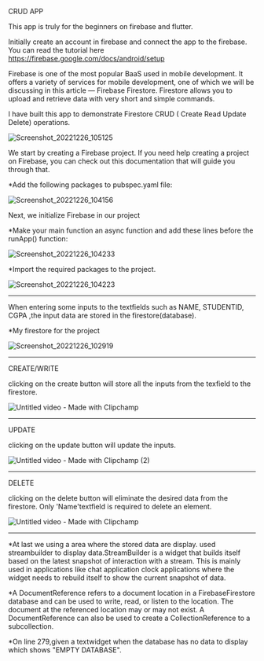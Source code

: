 CRUD APP

This app is truly for the beginners on firebase and flutter.

Initially create an account in firebase and connect the app to the firebase. You can read the tutorial here https://firebase.google.com/docs/android/setup


Firebase is one of the most popular BaaS used in mobile development. It offers a variety of services for mobile development, one of which we will be discussing in this article — Firebase Firestore. Firestore allows you to upload and retrieve data with very short and simple commands.

I have built this app to demonstrate Firestore CRUD ( Create Read Update Delete) operations.

![Screenshot_20221226_105125](https://user-images.githubusercontent.com/109640095/209571293-76a1cafe-c1f2-4658-adf3-072ef174f79b.png)


We start by creating a Firebase project. If you need help creating a project on Firebase, you can check out this documentation that will guide you through that.

*Add the following packages to pubspec.yaml file:

![Screenshot_20221226_104156](https://user-images.githubusercontent.com/109640095/209570717-b346576d-b7f6-4893-a7d3-c07d9758e1eb.png)


Next, we initialize Firebase in our project

*Make your main function an async function and add these lines before the runApp() function:

![Screenshot_20221226_104233](https://user-images.githubusercontent.com/109640095/209570754-98003861-fb88-4d39-8967-1c8cf25340c2.png)

*Import the required packages to the project.

![Screenshot_20221226_104223](https://user-images.githubusercontent.com/109640095/209570797-548b1d6c-4bdc-4a7c-a594-d37001bf452f.png)

---------------------------------------------------------------------------------------------------------------------------------------------------------------

When entering some inputs to the textfields such as NAME, STUDENTID, CGPA ,the input data are stored in the firestore(database).

*My firestore for the project

![Screenshot_20221226_102919](https://user-images.githubusercontent.com/109640095/209573496-35f367c5-1777-4125-bc93-fedbed329e6a.png)

-------------------------------------------------------------------------------------------------------------------------------------------------

CREATE/WRITE

clicking on the create button will store all the inputs from the texfield to the firestore.

![Untitled video - Made with Clipchamp](https://user-images.githubusercontent.com/109640095/209573306-cd7110ed-052f-4986-b165-e922ecb9ea17.gif)

-------------------------------------------------------------------------------------------------------------------------------------------------


UPDATE

clicking on the update button will update the inputs.

![Untitled video - Made with Clipchamp (2)](https://user-images.githubusercontent.com/109640095/209573665-9f198a26-07af-40aa-90c8-dcdd5888a12f.gif)

-------------------------------------------------------------------------------------------------------------------------------------------------


DELETE

clicking on the delete button will eliminate the desired data from the firestore. Only 'Name'textfield is required to delete an element.


![Untitled video - Made with Clipchamp](https://user-images.githubusercontent.com/109640095/209573901-b261e483-51f0-47d5-b741-92ce19d90625.gif)

-------------------------------------------------------------------------------------------------------------------------------------------------



*At last we using a area where the stored data are display.
used streambuilder to display data.StreamBuilder is a widget that builds itself based on the latest snapshot of interaction with a stream. This is mainly used in applications like chat application clock applications where the widget needs to rebuild itself to show the current snapshot of data.

*A DocumentReference refers to a document location in a FirebaseFirestore database and can be used to write, read, or listen to the location. The document at the referenced location may or may not exist. A DocumentReference can also be used to create a CollectionReference to a subcollection.

*On line 279,given a textwidget when the database has no data to display which shows "EMPTY DATABASE".




